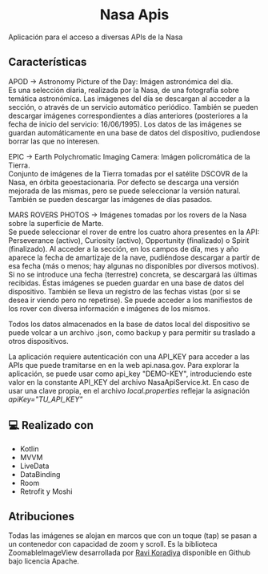 <h1 align="center" id="title">Nasa Apis</h1>

<p id="description">Aplicación para el acceso a diversas APIs de la Nasa</p>

<h2>Características</h2>

<p>APOD -> Astronomy Picture of the Day: Imágen astronómica del día.<br/>Es una selección diaria, realizada por la Nasa, de una fotografía sobre temática astronómíca. Las imágenes del día se descargan al acceder a la sección, o através de un servicio automático periódico. También se pueden descargar imágenes correspondientes a días anteriores (posteriores a la fecha de inicio del servicio: 16/06/1995). Los datos de las imágenes se guardan automáticamente en una base de datos del dispositivo, pudiendose borrar las que no interesen. </p>

<p>EPIC -> Earth Polychromatic Imaging Camera: Imágen policromática de la Tierra.<br/>Conjunto de imágenes de la Tierra tomadas por el satélite DSCOVR de la Nasa, en órbita geoestacionaria. Por defecto se descarga una versión mejorada de las mismas, pero se puede seleccionar la versión natural. También se pueden descargar las imágenes de días pasados.</p>

<p>MARS ROVERS PHOTOS -> Imágenes tomadas por los rovers de la Nasa sobre la superficie de Marte.<br/>Se puede seleccionar el rover de entre los cuatro ahora presentes en la API:<br/>
Perseverance (activo), Curiosity (activo), Opportunity (finalizado) o Spirit (finalizado). Al acceder a la sección, en los campos de día, mes y año aparece la fecha de amartizaje de la nave, pudiéndose descargar a partír de esa fecha (más o menos; hay algunas no disponibles por diversos motivos). Si no se introduce una fecha (terrestre) concreta, se descargará las últimas recibidas. Éstas imágenes se pueden guardar en una base de datos del dispositivo. También se lleva un registro de las fechas vistas (por si se desea ir viendo pero no repetirse). Se puede acceder a los manifiestos de los rover con diversa información e imágenes de los mismos.</p>

<p>Todos los datos almacenados en la base de datos local del dispositivo se puede volcar a un archivo .json, como backup y para permitir su traslado a otros dispositivos.</p>

<p>La aplicación requiere autenticación con una API_KEY para acceder a las APIs que puede tramitarse en en la web api.nasa.gov. Para explorar la aplicación, se puede usar como api_key "DEMO-KEY", introduciendo este valor en la constante API_KEY del archivo NasaApiService.kt. En caso de usar una clave propia, en el archivo <i>local.properties</i> reflejar la asignación <i>apiKey="TU_API_KEY"</i></p>

<h2>💻 Realizado con</h2>

*   Kotlin
*   MVVM
*   LiveData
*   DataBinding
*   Room
*   Retrofit y Moshi


<h2>Atribuciones</h2>

<p>Todas las imágenes se alojan en marcos que con un toque (tap) se pasan a un contenedor con capacidad de zoom y scroll. Es la biblioteca ZoomableImageView desarrollada por <a target="_blank" href="https://github.com/RaviKoradiya/ZoomableImageView">Ravi Koradiya</a> disponible en Github bajo licencia Apache.</p>
